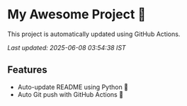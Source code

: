 # My Awesome Project 🚀

This project is automatically updated using GitHub Actions.

_Last updated: 2025-06-08 03:54:38 IST_

## Features
- Auto-update README using Python 🐍
- Auto Git push with GitHub Actions 🤖
